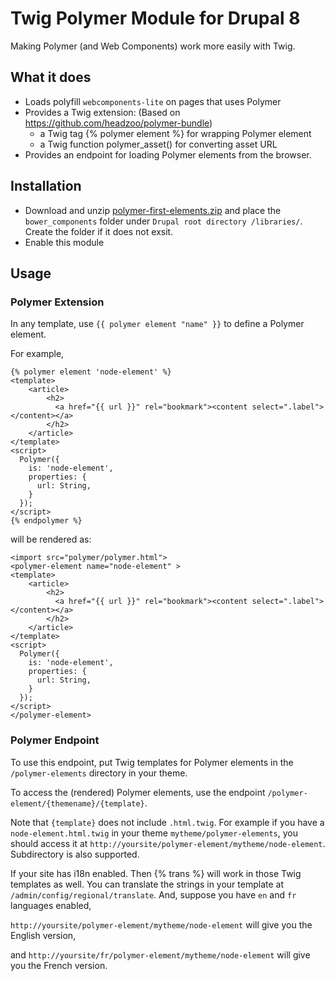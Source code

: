 # Twig Polymer Module for Drupal 8
Making Polymer (and Web Components) work more easily with Twig.

## What it does
 * Loads polyfill `webcomponents-lite` on pages that uses Polymer
 * Provides a Twig extension: (Based on https://github.com/headzoo/polymer-bundle)
   * a Twig tag {% polymer element %} for wrapping Polymer element
   * a Twig function polymer_asset() for converting asset URL
 * Provides an endpoint for loading Polymer elements from the browser.

## Installation
 - Download and unzip [polymer-first-elements.zip](https://github.com/googlecodelabs/polymer-first-elements/releases/download/v1.0/polymer-first-elements.zip) and place the `bower_components` folder under `Drupal root directory /libraries/`. Create the folder if it does not exsit.
 - Enable this module

## Usage

### Polymer Extension
In any template, use `{{ polymer element "name" }}` to define a Polymer element.

For example,
```
{% polymer element 'node-element' %}
<template>
    <article>
        <h2>
          <a href="{{ url }}" rel="bookmark"><content select=".label"></content></a>
        </h2>
    </article>
</template>
<script>
  Polymer({
    is: 'node-element',
    properties: {
      url: String,
    }
  });
</script>
{% endpolymer %}
```
will be rendered as:
```
<import src="polymer/polymer.html">
<polymer-element name="node-element" >
<template>
    <article>
        <h2>
          <a href="{{ url }}" rel="bookmark"><content select=".label"></content></a>
        </h2>
    </article>
</template>
<script>
  Polymer({
    is: 'node-element',
    properties: {
      url: String,
    }
  });
</script>
</polymer-element>
```
### Polymer Endpoint
To use this endpoint, put Twig templates for Polymer elements in the `/polymer-elements` directory in your theme.

To access the (rendered) Polymer elements, use the endpoint `/polymer-element/{themename}/{template}`.

Note that `{template}` does not include `.html.twig`. For example if you have a `node-element.html.twig` in your theme `mytheme/polymer-elements`, you should access it at `http://yoursite/polymer-element/mytheme/node-element`. Subdirectory is also supported.

If your site has i18n enabled. Then {% trans %} will work in those Twig templates as well. You can translate the strings in your template at `/admin/config/regional/translate`. And, suppose you have `en` and `fr` languages enabled, 

`http://yoursite/polymer-element/mytheme/node-element` will give you the English version, 

and `http://yoursite/fr/polymer-element/mytheme/node-element` will give you the French version. 
